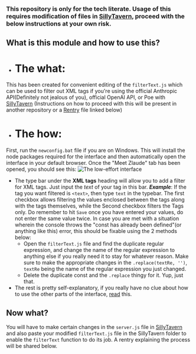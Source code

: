 ### This repository is only for the tech literate. Usage of this requires modification of files in [SillyTavern](https://github.com/SillyTavern/SillyTavern), proceed with the below instructions at your own risk. 

## What is this module and how to use this?
- # The what:
This has been created for convenient editing of the `filterText.js` which can be used to filter out XML tags if you're using the official Anthropic API(Definitely not jealous of you), official OpenAI API, or Poe with [SillyTavern](https://github.com/SillyTavern/SillyTavern) (Instructions on how to proceed with this will be present in another repository or a [Rentry](https://rentry.co/) file linked below)
- # The how:
First, run the `newconfig.bat` file if you are on Windows. This will install the node packages required for the interface and then automatically open the interface in your default browser. Once the "Meet Zlaude" tab has been opened, you should see this:
![The low-effort interface](https://i.imgur.com/LyCvLL2.png)
- The type bar under the **XML tags** heading will allow you to add a filter for XML tags. Just input the *text* of your tag in this bar. ***Example***: If the tag you want filtered is `<text>`, then type `text` in the typebar. The first checkbox allows filtering the values enclosed between the tags along with the tags themselves, while the Second checkbox filters the Tags only. Do remember to hit `Save` once you have entered your values, do not enter the same value twice. In case you are met with a situation wherein the console throws the "const has already been defined"(or anything like this) error, this should be fixable using the 2 methods below:
   - Open the `filterText.js` file and find the duplicate regular expression, and change the name of the regular expression to anything else if you really need it to stay for whatever reason. Make sure to make the appropriate changes in the `.replace(textRe, '')`, `textRe` being the name of the regular expression you just changed.
   - Delete the duplicate const and the `.replace` thingy for it. Yup, just that.
- The rest is pretty self-explanatory, if you really have no clue about how to use the other parts of the interface, [read](https://github.com/Flamanon/Zlaude#filter-configuration) this.

## Now what?
You will have to make certain changes in the `server.js` file in [SillyTavern](https://github.com/SillyTavern/SillyTavern) and also paste your modified `filterText.js` file in the SillyTavern folder to enable the `filterText` function to do its job. A rentry explaining the process will be shared below. 
